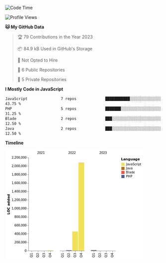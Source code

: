 <!--START_SECTION:waka-->
![Code Time](http://img.shields.io/badge/Code%20Time-0%20secs-blue)

![Profile Views](http://img.shields.io/badge/Profile%20Views-0-blue)

**🐱 My GitHub Data** 

> 🏆 79 Contributions in the Year 2023
 > 
> 📦 84.9 kB Used in GitHub's Storage 
 > 
> 🚫 Not Opted to Hire
 > 
> 📜 6 Public Repositories 
 > 
> 🔑 5 Private Repositories  
 > 
**I Mostly Code in JavaScript** 

```text
JavaScript               7 repos             ███████████░░░░░░░░░░░░░░   43.75 % 
PHP                      5 repos             ███████░░░░░░░░░░░░░░░░░░   31.25 % 
Blade                    2 repos             ███░░░░░░░░░░░░░░░░░░░░░░   12.50 % 
Java                     2 repos             ███░░░░░░░░░░░░░░░░░░░░░░   12.50 % 

```


**Timeline**

![Chart not found](https://raw.githubusercontent.com/brstreet2/brstreet2/main/charts/bar_graph.png) 


<!--END_SECTION:waka-->
